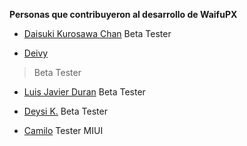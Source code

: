 **Personas que contribuyeron al desarrollo de WaifuPX**
* [Daisuki Kurosawa Chan](https://www.facebook.com/daisuki.chan.357)
Beta Tester

* [Deivy](https://www.facebook.com/profile.php?id=100007531517033)
> Beta Tester

* [Luis Javier Duran](https://www.facebook.com/LuisJ.Kubo)
Beta Tester

* [Deysi K.](https://www.facebook.com/deysi.k.gg)
Beta Tester

* [Camilo](https://www.instagram.com/cubito_rubik_)
Tester MIUI




